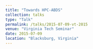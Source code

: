```yaml
---
title: "Towards HPC-ABDS"
collection: talks
type: "Talk"
permalink: /talks/2015-07-09-vt-2015
venue: "Virginia Tech Seminar"
date: 2015-07-09
location: "Blacksburg, Virginia"
---
```

